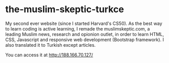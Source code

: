 # the-muslim-skeptic-turkce
My second ever website (since I started Harvard's CS50). As the best way to learn coding is active learning, I remade the muslimskeptic.com, a leading Muslim news, research and opionion outlet, in order to learn HTML, CSS, Javascript and responsive web development (Bootstrap framework). I also translated it to Turkish except articles.

You can access it at http://188.166.70.127/
